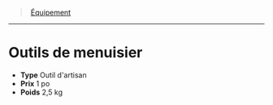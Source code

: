 ﻿---
!Equipment
Type: Outil d'artisan
Price: 1 po
Weight: 2,5 kg
Id: equipment_hd.md#outils-de-menuisier
ParentLink: equipment_hd.md#Équipement
Name: Outils de menuisier
ParentName: Équipement
NameLevel: 1
Attributes: {}
---
> [Équipement](hd_equipment.md)

---

# Outils de menuisier

- **Type** Outil d'artisan
- **Prix** 1 po
- **Poids** 2,5 kg

